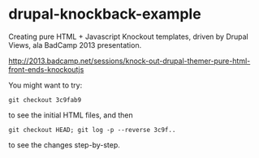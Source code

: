 drupal-knockback-example
========================

Creating pure HTML + Javascript Knockout templates, driven by Drupal Views, ala BadCamp 2013 presentation.

http://2013.badcamp.net/sessions/knock-out-drupal-themer-pure-html-front-ends-knockoutjs

You might want to try:

`git checkout 3c9fab9`

to see the initial HTML files, and then

`git checkout HEAD; git log -p --reverse 3c9f..`

to see the changes step-by-step.

